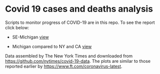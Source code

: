 # Covid 19 cases and deaths analysis

Scripts to monitor progress of COVID-19 are in this repo. To see the report click below:

* SE-Michigan [view](https://rpubs.com/rpique/covid19)

* Michigan compared to NY and CA  [view](https://rpubs.com/rpique/MichiganCovid19)

Data assembled by The New York Times and downloaded from <https://github.com/nytimes/covid-19-data>. The plots are similar to those reported earlier by <https://www.ft.com/coronavirus-latest>.

